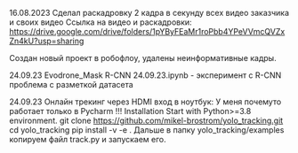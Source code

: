 16.08.2023
Сделал раскадровку 2 кадра в секунду всех видео заказчика и своих видео
Ссылка на видео и раскадровки:
https://drive.google.com/drive/folders/1pYByFEaMr1roPbb4YPeVVmcQVZxZn4kU?usp=sharing

Создан новый проект в робофлоу, удалены неинформативные кадры.

24.09.23
Evodrone_Mask R-CNN 24.09.23.ipynb - эксперимент с R-CNN 
проблема с разметкой датасета

24.09.23
Онлайн трекинг через HDMI вход в ноутбук:
У меня почемуто работает только в Pycharm !!!
Installation
Start with Python>=3.8 environment.
git clone https://github.com/mikel-brostrom/yolo_tracking.git
cd yolo_tracking
pip install -v -e .
Дальше в папку
yolo_tracking/examples копируем файл track.py и запускаем его.
